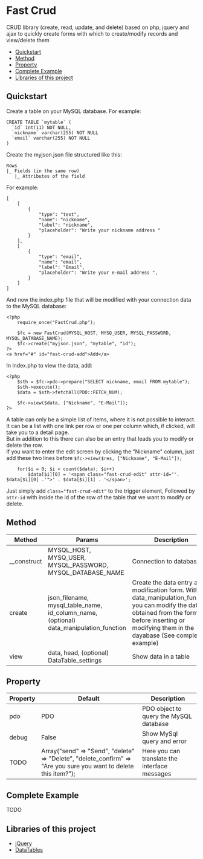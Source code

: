 
# Fast Crud
CRUD library (create, read, update, and delete) based on php, jquery and ajax to quickly create forms with which to create/modify records and view/delete them

- [Quickstart](https://github.com/iacoposk8/Fast-Crud#quickstart)
- [Method](https://github.com/iacoposk8/Fast-Crud#method)
- [Property](https://github.com/iacoposk8/Fast-Crud#property)
- [Complete Example](https://github.com/iacoposk8/Fast-Crud#complete-example)
- [Libraries of this project](https://github.com/iacoposk8/Fast-Crud#libraries-of-this-project)

## Quickstart

Create a table on your MySQL database.
For example:

```
CREATE TABLE `mytable` (
  `id` int(11) NOT NULL,
  `nickname` varchar(255) NOT NULL
  `email` varchar(255) NOT NULL
)
```
Create the myjson.json file structured like this:  
```
Rows
|_ Fields (in the same row)
   |_ Attributes of the field
```
For example:
```
[
	[
		{
			"type": "text",
			"name": "nickname",
			"label": "nickname",
			"placeholder": "Write your nickname address "
		}
	],	
	[
		{
			"type": "email",
			"name": "email",
			"label": "Email",
			"placeholder": "Write your e-mail address ",
		}
	]
]
```
And now the index.php file that will be modified with your connection data to the MySQL database:
```
<?php
	require_once("FastCrud.php");

	$fc = new FastCrud(MYSQL_HOST, MYSQ_USER, MYSQL_PASSWORD, MYSQL_DATABASE_NAME);
	$fc->create("myjson.json", "mytable", "id");
?>
<a href="#" id="fast-crud-add">Add</a>
```
In index.php to view the data, add:
```
<?php
	$sth = $fc->pdo->prepare("SELECT nickname, email FROM mytable");
	$sth->execute();
	$data = $sth->fetchAll(PDO::FETCH_NUM);

	$fc->view($data, ["Nickname", "E-Mail"]);
?>
```
A table can only be a simple list of items, where it is not possible to interact.
It can be a list with one link per row or one per column which, if clicked, will take you to a detail page.  
But in addition to this there can also be an entry that leads you to modify or delete the row.  
If you want to enter the edit screen by clicking the "Nickname" column, just add these two lines before ```$fc->view($res, ["Nickname", "E-Mail"]);```
```
	for($i = 0; $i < count($data); $i++)
		$data[$i][0] = '<span class="fast-crud-edit" attr-id="'. $data[$i][0] .'">' . $data[$i][1] . '</span>';
```
Just simply add ```class="fast-crud-edit"``` to the trigger element, Followed by ```attr-id``` with inside the id of the row of the table that we want to modify or delete.

## Method

| Method | Params | Description |
| --- | --- | --- |
| __construct | MYSQL_HOST, MYSQ_USER, MYSQL_PASSWORD, MYSQL_DATABASE_NAME | Connection to database |
| create | json_filename, mysql_table_name, id_column_name, (optional) data_manipulation_function | Create the data entry and modification form. With data_manipulation_function you can modify the data obtained from the form before inserting or modifying them in the dayabase (See complete example) |
| view | data, head, (optional) DataTable_settings | Show data in a table |
	
## Property

| Property | Default | Description |
| --- | --- | --- |
| pdo | PDO | PDO object to query the MySQL database |
| debug | False | Show MySql query and error |
| TODO | Array("send" => "Send", "delete" => "Delete", "delete_confirm" => "Are you sure you want to delete this item?"); | Here you can translate the interface messages |

## Complete Example
TODO

## Libraries of this project
- [jQuery](https://jquery.com/)
- [DataTables](https://datatables.net/)
